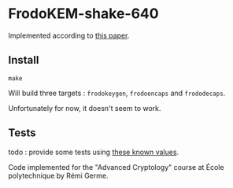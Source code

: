 # FrodoKEM-shake-640

Implemented according to [this paper](https://frodokem.org/files/FrodoKEM-specification-20200325.pdf).

## Install

```shell
make
```

Will build three targets : `frodokeygen`, `frodoencaps` and `frododecaps`.

Unfortunately for now, it doesn't seem to work.

## Tests

todo : provide some tests using [these known values](https://github.com/microsoft/PQCrypto-LWEKE/blob/master/FrodoKEM/KAT/PQCkemKAT_19888_shake.rsp).

Code implemented for the "Advanced Cryptology" course at École polytechnique by Rémi Germe.
